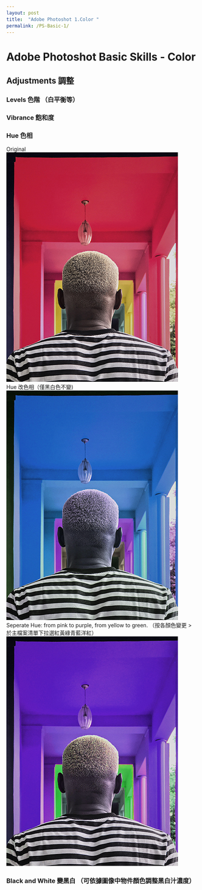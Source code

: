 ```yaml
---
layout: post
title:  "Adobe Photoshot 1.Color "
permalink: /PS-Basic-1/
---
```


# Adobe Photoshot Basic Skills - Color


## Adjustments 調整
### Levels 色階 （白平衡等）  

### Vibrance 飽和度  

### Hue 色相  
Original  
![G01](/assets/Hue.jpg)    
Hue 改色相（僅黑白色不變)  
![G02](/assets/Hue1.jpg)  
Seperate Hue: from pink to purple, from yellow to green.  （按各顏色變更 > 於主檔案清單下拉選紅黃綠青藍洋紅） 
![G03](/assets/Hue2.jpg)  


### Black and White 變黑白 （可依據圖像中物件顏色調整黑白汁濃度）  

